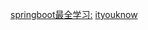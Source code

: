 [springboot最全学习:](http://412887952-qq-com.iteye.com/category/356333)
[ityouknow](www.ityouknow.com/ )
